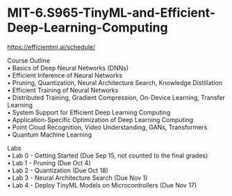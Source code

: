 # MIT-6.S965-TinyML-and-Efficient-Deep-Learning-Computing

https://efficientml.ai/schedule/  

Course Outline  
• Basics of Deep Neural Networks (DNNs)  
• Efficient Inference of Neural Networks  
• Pruning, Quantization, Neural Architecture Search, Knowledge Distillation  
• Efficient Training of Neural Networks  
• Distributed Training, Gradient Compression, On-Device Learning, Transfer Learning  
• System Support for Efficient Deep Learning Computing  
• Application-Specific Optimization of Deep Learning Computing  
• Point Cloud Recognition, Video Understanding, GANs, Transformers  
• Quantum Machine Learning


Labs  
• Lab 0 - Getting Started (Due Sep 15, not counted to the final grades)  
• Lab 1 - Pruning (Due Oct 4)  
• Lab 2 - Quantization (Due Oct 18)  
• Lab 3 - Neural Architecture Search (Due Nov 1)  
• Lab 4 - Deploy TinyML Models on Microcontrollers (Due Nov 17)  
